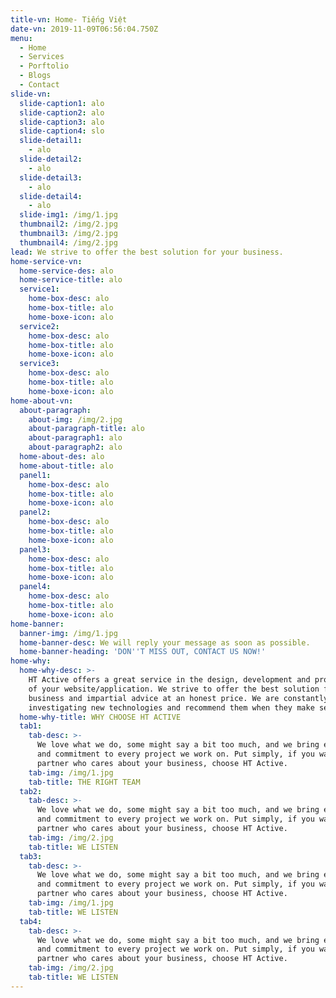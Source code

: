 ```yaml
---
title-vn: Home- Tiếng Việt
date-vn: 2019-11-09T06:56:04.750Z
menu:
  - Home
  - Services
  - Porftolio
  - Blogs
  - Contact
slide-vn:
  slide-caption1: alo
  slide-caption2: alo
  slide-caption3: alo
  slide-caption4: slo
  slide-detail1:
    - alo
  slide-detail2:
    - alo
  slide-detail3:
    - alo
  slide-detail4:
    - alo
  slide-img1: /img/1.jpg
  thumbnail2: /img/2.jpg
  thumbnail3: /img/2.jpg
  thumbnail4: /img/2.jpg
lead: We strive to offer the best solution for your business.
home-service-vn:
  home-service-des: alo
  home-service-title: alo
  service1:
    home-box-desc: alo
    home-box-title: alo
    home-boxe-icon: alo
  service2:
    home-box-desc: alo
    home-box-title: alo
    home-boxe-icon: alo
  service3:
    home-box-desc: alo
    home-box-title: alo
    home-boxe-icon: alo
home-about-vn:
  about-paragraph:
    about-img: /img/2.jpg
    about-paragraph-title: alo
    about-paragraph1: alo
    about-paragraph2: alo
  home-about-des: alo
  home-about-title: alo
  panel1:
    home-box-desc: alo
    home-box-title: alo
    home-boxe-icon: alo
  panel2:
    home-box-desc: alo
    home-box-title: alo
    home-boxe-icon: alo
  panel3:
    home-box-desc: alo
    home-box-title: alo
    home-boxe-icon: alo
  panel4:
    home-box-desc: alo
    home-box-title: alo
    home-boxe-icon: alo
home-banner:
  banner-img: /img/1.jpg
  home-banner-desc: We will reply your message as soon as possible.
  home-banner-heading: 'DON''T MISS OUT, CONTACT US NOW!'
home-why:
  home-why-desc: >-
    HT Active offers a great service in the design, development and programming
    of your website/application. We strive to offer the best solution for your
    business and impartial advice at an honest price. We are constantly
    investigating new technologies and recommend them when they make sense.
  home-why-title: WHY CHOOSE HT ACTIVE
  tab1:
    tab-desc: >-
      We love what we do, some might say a bit too much, and we bring enthusiasm
      and commitment to every project we work on. Put simply, if you want a
      partner who cares about your business, choose HT Active.
    tab-img: /img/1.jpg
    tab-title: THE RIGHT TEAM
  tab2:
    tab-desc: >-
      We love what we do, some might say a bit too much, and we bring enthusiasm
      and commitment to every project we work on. Put simply, if you want a
      partner who cares about your business, choose HT Active.
    tab-img: /img/2.jpg
    tab-title: WE LISTEN
  tab3:
    tab-desc: >-
      We love what we do, some might say a bit too much, and we bring enthusiasm
      and commitment to every project we work on. Put simply, if you want a
      partner who cares about your business, choose HT Active.
    tab-img: /img/1.jpg
    tab-title: WE LISTEN
  tab4:
    tab-desc: >-
      We love what we do, some might say a bit too much, and we bring enthusiasm
      and commitment to every project we work on. Put simply, if you want a
      partner who cares about your business, choose HT Active.
    tab-img: /img/2.jpg
    tab-title: WE LISTEN
---
```


